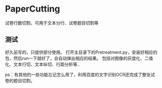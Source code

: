 # PaperCutting
试卷行数切割，可用于文本分行、试卷题目切割等

## 测试
好久前写的，只提供部分使用。
打开主目录下的Pretreatment.py，安装好相应的包，然后run一下就好了，会自动弹出相应的结果。
包括对图像的灰度化、二值化、文本行切、文本纵切、行距分析等..


ps：有其他的一些功能忘记怎么用了，利用百度的文字识别OCR还完成了整张试卷的题目切割。
